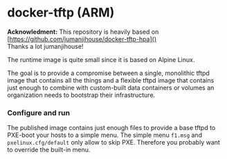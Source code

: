 # docker-tftp (ARM)

**Acknowledment:** This repository is heavily based on [https://github.com/jumanjihouse/docker-tftp-hpa]() </br>
Thanks a lot jumanjihouse!

The runtime image is quite small since it is based on Alpine Linux.

The goal is to provide a compromise between a single, monolithic tftpd image that contains all the things and a flexible tftpd image that contains just enough to combine with custom-built data containers or volumes an organization needs to bootstrap their infrastructure.

### Configure and run

The published image contains just enough files to provide
a base tftpd to PXE-boot your hosts to a simple menu.
The simple menu ```f1.msg``` and ```pxelinux.cfg/default``` only allow to skip PXE. Therefore you probably want to override the built-in menu.